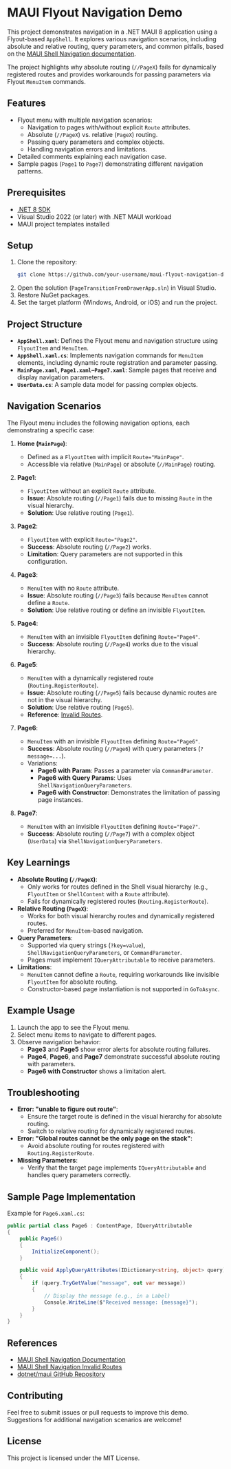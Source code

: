 # MAUI Flyout Navigation Demo

This project demonstrates navigation in a .NET MAUI 8 application using a Flyout-based `AppShell`. It explores various navigation scenarios, including absolute and relative routing, query parameters, and common pitfalls, based on the [MAUI Shell Navigation documentation](https://learn.microsoft.com/en-us/dotnet/maui/fundamentals/shell/navigation?view=net-maui-8.0).

The project highlights why absolute routing (`//PageX`) fails for dynamically registered routes and provides workarounds for passing parameters via Flyout `MenuItem` commands.

## Features
- Flyout menu with multiple navigation scenarios:
  - Navigation to pages with/without explicit `Route` attributes.
  - Absolute (`//PageX`) vs. relative (`PageX`) routing.
  - Passing query parameters and complex objects.
  - Handling navigation errors and limitations.
- Detailed comments explaining each navigation case.
- Sample pages (`Page1` to `Page7`) demonstrating different navigation patterns.

## Prerequisites
- [.NET 8 SDK](https://dotnet.microsoft.com/download/dotnet/8.0)
- Visual Studio 2022 (or later) with .NET MAUI workload
- MAUI project templates installed

## Setup
1. Clone the repository:
   ```bash
   git clone https://github.com/your-username/maui-flyout-navigation-demo.git
   ```
2. Open the solution (`PageTransitionFromDrawerApp.sln`) in Visual Studio.
3. Restore NuGet packages.
4. Set the target platform (Windows, Android, or iOS) and run the project.

## Project Structure
- **`AppShell.xaml`**: Defines the Flyout menu and navigation structure using `FlyoutItem` and `MenuItem`.
- **`AppShell.xaml.cs`**: Implements navigation commands for `MenuItem` elements, including dynamic route registration and parameter passing.
- **`MainPage.xaml`, `Page1.xaml`–`Page7.xaml`**: Sample pages that receive and display navigation parameters.
- **`UserData.cs`**: A sample data model for passing complex objects.

## Navigation Scenarios
The Flyout menu includes the following navigation options, each demonstrating a specific case:

1. **Home (`MainPage`)**:
   - Defined as a `FlyoutItem` with implicit `Route="MainPage"`.
   - Accessible via relative (`MainPage`) or absolute (`//MainPage`) routing.

2. **Page1**:
   - `FlyoutItem` without an explicit `Route` attribute.
   - **Issue**: Absolute routing (`//Page1`) fails due to missing `Route` in the visual hierarchy.
   - **Solution**: Use relative routing (`Page1`).

3. **Page2**:
   - `FlyoutItem` with explicit `Route="Page2"`.
   - **Success**: Absolute routing (`//Page2`) works.
   - **Limitation**: Query parameters are not supported in this configuration.

4. **Page3**:
   - `MenuItem` with no `Route` attribute.
   - **Issue**: Absolute routing (`//Page3`) fails because `MenuItem` cannot define a `Route`.
   - **Solution**: Use relative routing or define an invisible `FlyoutItem`.

5. **Page4**:
   - `MenuItem` with an invisible `FlyoutItem` defining `Route="Page4"`.
   - **Success**: Absolute routing (`//Page4`) works due to the visual hierarchy.

6. **Page5**:
   - `MenuItem` with a dynamically registered route (`Routing.RegisterRoute`).
   - **Issue**: Absolute routing (`//Page5`) fails because dynamic routes are not in the visual hierarchy.
   - **Solution**: Use relative routing (`Page5`).
   - **Reference**: [Invalid Routes](https://learn.microsoft.com/en-us/dotnet/maui/fundamentals/shell/navigation?view=net-maui-8.0#invalid-routes).

7. **Page6**:
   - `MenuItem` with an invisible `FlyoutItem` defining `Route="Page6"`.
   - **Success**: Absolute routing (`//Page6`) with query parameters (`?message=...`).
   - Variations:
     - **Page6 with Param**: Passes a parameter via `CommandParameter`.
     - **Page6 with Query Params**: Uses `ShellNavigationQueryParameters`.
     - **Page6 with Constructor**: Demonstrates the limitation of passing page instances.

8. **Page7**:
   - `MenuItem` with an invisible `FlyoutItem` defining `Route="Page7"`.
   - **Success**: Absolute routing (`//Page7`) with a complex object (`UserData`) via `ShellNavigationQueryParameters`.

## Key Learnings
- **Absolute Routing (`//PageX`)**:
  - Only works for routes defined in the Shell visual hierarchy (e.g., `FlyoutItem` or `ShellContent` with a `Route` attribute).
  - Fails for dynamically registered routes (`Routing.RegisterRoute`).
- **Relative Routing (`PageX`)**:
  - Works for both visual hierarchy routes and dynamically registered routes.
  - Preferred for `MenuItem`-based navigation.
- **Query Parameters**:
  - Supported via query strings (`?key=value`), `ShellNavigationQueryParameters`, or `CommandParameter`.
  - Pages must implement `IQueryAttributable` to receive parameters.
- **Limitations**:
  - `MenuItem` cannot define a `Route`, requiring workarounds like invisible `FlyoutItem` for absolute routing.
  - Constructor-based page instantiation is not supported in `GoToAsync`.

## Example Usage
1. Launch the app to see the Flyout menu.
2. Select menu items to navigate to different pages.
3. Observe navigation behavior:
   - **Page3** and **Page5** show error alerts for absolute routing failures.
   - **Page4**, **Page6**, and **Page7** demonstrate successful absolute routing with parameters.
   - **Page6 with Constructor** shows a limitation alert.

## Troubleshooting
- **Error: "unable to figure out route"**:
  - Ensure the target route is defined in the visual hierarchy for absolute routing.
  - Switch to relative routing for dynamically registered routes.
- **Error: "Global routes cannot be the only page on the stack"**:
  - Avoid absolute routing for routes registered with `Routing.RegisterRoute`.
- **Missing Parameters**:
  - Verify that the target page implements `IQueryAttributable` and handles query parameters correctly.

## Sample Page Implementation
Example for `Page6.xaml.cs`:
```csharp
public partial class Page6 : ContentPage, IQueryAttributable
{
    public Page6()
    {
        InitializeComponent();
    }

    public void ApplyQueryAttributes(IDictionary<string, object> query)
    {
        if (query.TryGetValue("message", out var message))
        {
            // Display the message (e.g., in a Label)
            Console.WriteLine($"Received message: {message}");
        }
    }
}
```

## References
- [MAUI Shell Navigation Documentation](https://learn.microsoft.com/en-us/dotnet/maui/fundamentals/shell/navigation?view=net-maui-8.0)
- [MAUI Shell Navigation Invalid Routes](https://learn.microsoft.com/en-us/dotnet/maui/fundamentals/shell/navigation?view=net-maui-8.0#invalid-routes)
- [dotnet/maui GitHub Repository](https://github.com/dotnet/maui)

## Contributing
Feel free to submit issues or pull requests to improve this demo. Suggestions for additional navigation scenarios are welcome!

## License
This project is licensed under the MIT License.